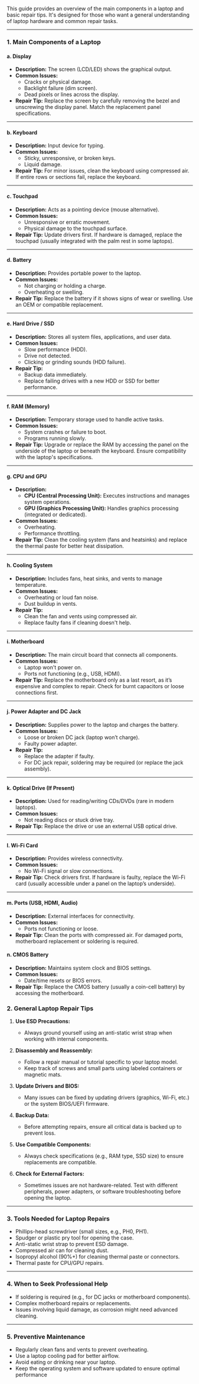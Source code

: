 This guide provides an overview of the main components in a laptop and basic repair tips. It's designed for those who want a general understanding of laptop hardware and common repair tasks.

---

### **1. Main Components of a Laptop**

#### **a. Display**

- **Description:** The screen (LCD/LED) shows the graphical output.
- **Common Issues:**
    - Cracks or physical damage.
    - Backlight failure (dim screen).
    - Dead pixels or lines across the display.
- **Repair Tip:** Replace the screen by carefully removing the bezel and unscrewing the display panel. Match the replacement panel specifications.

---

#### **b. Keyboard**

- **Description:** Input device for typing.
- **Common Issues:**
    - Sticky, unresponsive, or broken keys.
    - Liquid damage.
- **Repair Tip:** For minor issues, clean the keyboard using compressed air. If entire rows or sections fail, replace the keyboard.

---

#### **c. Touchpad**

- **Description:** Acts as a pointing device (mouse alternative).
- **Common Issues:**
    - Unresponsive or erratic movement.
    - Physical damage to the touchpad surface.
- **Repair Tip:** Update drivers first. If hardware is damaged, replace the touchpad (usually integrated with the palm rest in some laptops).

---

#### **d. Battery**

- **Description:** Provides portable power to the laptop.
- **Common Issues:**
    - Not charging or holding a charge.
    - Overheating or swelling.
- **Repair Tip:** Replace the battery if it shows signs of wear or swelling. Use an OEM or compatible replacement.

---

#### **e. Hard Drive / SSD**

- **Description:** Stores all system files, applications, and user data.
- **Common Issues:**
    - Slow performance (HDD).
    - Drive not detected.
    - Clicking or grinding sounds (HDD failure).
- **Repair Tip:**
    - Backup data immediately.
    - Replace failing drives with a new HDD or SSD for better performance.

---

#### **f. RAM (Memory)**

- **Description:** Temporary storage used to handle active tasks.
- **Common Issues:**
    - System crashes or failure to boot.
    - Programs running slowly.
- **Repair Tip:** Upgrade or replace the RAM by accessing the panel on the underside of the laptop or beneath the keyboard. Ensure compatibility with the laptop's specifications.

---

#### **g. CPU and GPU**

- **Description:**
    - **CPU (Central Processing Unit):** Executes instructions and manages system operations.
    - **GPU (Graphics Processing Unit):** Handles graphics processing (integrated or dedicated).
- **Common Issues:**
    - Overheating.
    - Performance throttling.
- **Repair Tip:** Clean the cooling system (fans and heatsinks) and replace the thermal paste for better heat dissipation.

---

#### **h. Cooling System**

- **Description:** Includes fans, heat sinks, and vents to manage temperature.
- **Common Issues:**
    - Overheating or loud fan noise.
    - Dust buildup in vents.
- **Repair Tip:**
    - Clean the fan and vents using compressed air.
    - Replace faulty fans if cleaning doesn't help.

---

#### **i. Motherboard**

- **Description:** The main circuit board that connects all components.
- **Common Issues:**
    - Laptop won't power on.
    - Ports not functioning (e.g., USB, HDMI).
- **Repair Tip:** Replace the motherboard only as a last resort, as it’s expensive and complex to repair. Check for burnt capacitors or loose connections first.

---

#### **j. Power Adapter and DC Jack**

- **Description:** Supplies power to the laptop and charges the battery.
- **Common Issues:**
    - Loose or broken DC jack (laptop won’t charge).
    - Faulty power adapter.
- **Repair Tip:**
    - Replace the adapter if faulty.
    - For DC jack repair, soldering may be required (or replace the jack assembly).

---

#### **k. Optical Drive (If Present)**

- **Description:** Used for reading/writing CDs/DVDs (rare in modern laptops).
- **Common Issues:**
    - Not reading discs or stuck drive tray.
- **Repair Tip:** Replace the drive or use an external USB optical drive.

---

#### **l. Wi-Fi Card**

- **Description:** Provides wireless connectivity.
- **Common Issues:**
    - No Wi-Fi signal or slow connections.
- **Repair Tip:** Check drivers first. If hardware is faulty, replace the Wi-Fi card (usually accessible under a panel on the laptop’s underside).

---

#### **m. Ports (USB, HDMI, Audio)**

- **Description:** External interfaces for connectivity.
- **Common Issues:**
    - Ports not functioning or loose.
- **Repair Tip:** Clean the ports with compressed air. For damaged ports, motherboard replacement or soldering is required.

#### **n. CMOS Battery**

- **Description:** Maintains system clock and BIOS settings.
- **Common Issues:**
    - Date/time resets or BIOS errors.
- **Repair Tip:** Replace the CMOS battery (usually a coin-cell battery) by accessing the motherboard.

### **2. General Laptop Repair Tips**

1. **Use ESD Precautions:**
    
    - Always ground yourself using an anti-static wrist strap when working with internal components.
2. **Disassembly and Reassembly:**
    
    - Follow a repair manual or tutorial specific to your laptop model.
    - Keep track of screws and small parts using labeled containers or magnetic mats.
3. **Update Drivers and BIOS:**
    
    - Many issues can be fixed by updating drivers (graphics, Wi-Fi, etc.) or the system BIOS/UEFI firmware.
4. **Backup Data:**
    
    - Before attempting repairs, ensure all critical data is backed up to prevent loss.
5. **Use Compatible Components:**
    
    - Always check specifications (e.g., RAM type, SSD size) to ensure replacements are compatible.
6. **Check for External Factors:**
    
    - Sometimes issues are not hardware-related. Test with different peripherals, power adapters, or software troubleshooting before opening the laptop.

---

### **3. Tools Needed for Laptop Repairs**

- Phillips-head screwdriver (small sizes, e.g., PH0, PH1).
- Spudger or plastic pry tool for opening the case.
- Anti-static wrist strap to prevent ESD damage.
- Compressed air can for cleaning dust.
- Isopropyl alcohol (90%+) for cleaning thermal paste or connectors.
- Thermal paste for CPU/GPU repairs.

---

### **4. When to Seek Professional Help**

- If soldering is required (e.g., for DC jacks or motherboard components).
- Complex motherboard repairs or replacements.
- Issues involving liquid damage, as corrosion might need advanced cleaning.

---

### **5. Preventive Maintenance**

- Regularly clean fans and vents to prevent overheating.
- Use a laptop cooling pad for better airflow.
- Avoid eating or drinking near your laptop.
- Keep the operating system and software updated to ensure optimal performance


